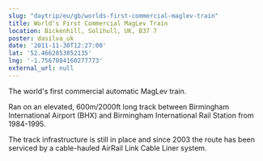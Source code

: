 ```yaml
---
slug: "daytrip/eu/gb/worlds-first-commercial-maglev-train"
title: World's First Commercial MagLev Train
location: Bickenhill, Solihull, UK, B37 7
poster: dasilva_uk
date: '2011-11-30T12:27:00'
lat: '52.4662853852135'
lng: '-1.7567084160277773'
external_url: null
---
```


The world's first commercial automatic MagLev train.

Ran on an elevated, 600m/2000ft long track between Birmingham International Airport (BHX) and Birmingham International Rail Station from 1984-1995.

The track infrastructure is still in place and since 2003 the route has been serviced by a cable-hauled AirRail Link Cable Liner system.
